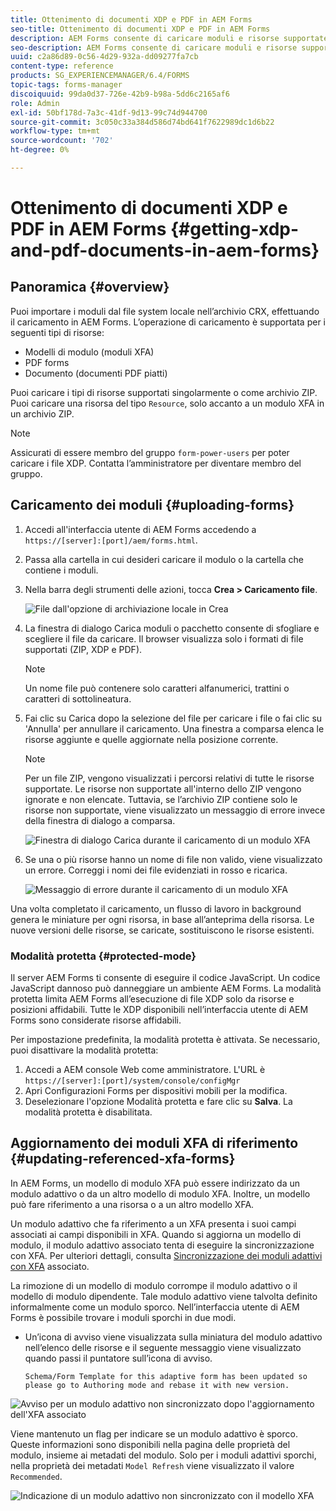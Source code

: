 ```yaml
---
title: Ottenimento di documenti XDP e PDF in AEM Forms
seo-title: Ottenimento di documenti XDP e PDF in AEM Forms
description: AEM Forms consente di caricare moduli e risorse supportate da utilizzare con i moduli adattivi. Puoi anche caricare in massa moduli e risorse correlate come file ZIP.
seo-description: AEM Forms consente di caricare moduli e risorse supportate da utilizzare con i moduli adattivi. Puoi anche caricare in massa moduli e risorse correlate come file ZIP.
uuid: c2a86d89-0c56-4d29-932a-dd09277fa7cb
content-type: reference
products: SG_EXPERIENCEMANAGER/6.4/FORMS
topic-tags: forms-manager
discoiquuid: 99da0d37-726e-42b9-b98a-5dd6c2165af6
role: Admin
exl-id: 50bf178d-7a3c-41df-9d13-99c74d944700
source-git-commit: 3c050c33a384d586d74bd641f7622989dc1d6b22
workflow-type: tm+mt
source-wordcount: '702'
ht-degree: 0%

---
```


# Ottenimento di documenti XDP e PDF in AEM Forms {#getting-xdp-and-pdf-documents-in-aem-forms}

## Panoramica {#overview}

Puoi importare i moduli dal file system locale nell’archivio CRX, effettuando il caricamento in AEM Forms. L’operazione di caricamento è supportata per i seguenti tipi di risorse:

* Modelli di modulo (moduli XFA)
* PDF forms
* Documento (documenti PDF piatti)

Puoi caricare i tipi di risorse supportati singolarmente o come archivio ZIP. Puoi caricare una risorsa del tipo `Resource`, solo accanto a un modulo XFA in un archivio ZIP.

>[!NOTE]
>
>Assicurati di essere membro del gruppo `form-power-users` per poter caricare i file XDP. Contatta l’amministratore per diventare membro del gruppo.

## Caricamento dei moduli {#uploading-forms}

1. Accedi all&#39;interfaccia utente di AEM Forms accedendo a `https://[server]:[port]/aem/forms.html`.
1. Passa alla cartella in cui desideri caricare il modulo o la cartella che contiene i moduli.
1. Nella barra degli strumenti delle azioni, tocca **Crea > Caricamento file**.

   ![File dall&#39;opzione di archiviazione locale in Crea](assets/step.png)

1. La finestra di dialogo Carica moduli o pacchetto consente di sfogliare e scegliere il file da caricare. Il browser visualizza solo i formati di file supportati (ZIP, XDP e PDF).

   >[!NOTE]
   >
   >Un nome file può contenere solo caratteri alfanumerici, trattini o caratteri di sottolineatura.

1. Fai clic su Carica dopo la selezione del file per caricare i file o fai clic su &#39;Annulla&#39; per annullare il caricamento. Una finestra a comparsa elenca le risorse aggiunte e quelle aggiornate nella posizione corrente.

   >[!NOTE]
   >
   >Per un file ZIP, vengono visualizzati i percorsi relativi di tutte le risorse supportate. Le risorse non supportate all&#39;interno dello ZIP vengono ignorate e non elencate. Tuttavia, se l’archivio ZIP contiene solo le risorse non supportate, viene visualizzato un messaggio di errore invece della finestra di dialogo a comparsa.

   ![Finestra di dialogo Carica durante il caricamento di un modulo XFA](assets/upload-scr.png)

1. Se una o più risorse hanno un nome di file non valido, viene visualizzato un errore. Correggi i nomi dei file evidenziati in rosso e ricarica.

   ![Messaggio di errore durante il caricamento di un modulo XFA](assets/upload-scr-err.png)

Una volta completato il caricamento, un flusso di lavoro in background genera le miniature per ogni risorsa, in base all’anteprima della risorsa. Le nuove versioni delle risorse, se caricate, sostituiscono le risorse esistenti.

### Modalità protetta {#protected-mode}

Il server AEM Forms ti consente di eseguire il codice JavaScript. Un codice JavaScript dannoso può danneggiare un ambiente AEM Forms. La modalità protetta limita AEM Forms all’esecuzione di file XDP solo da risorse e posizioni affidabili. Tutte le XDP disponibili nell’interfaccia utente di AEM Forms sono considerate risorse affidabili.

Per impostazione predefinita, la modalità protetta è attivata. Se necessario, puoi disattivare la modalità protetta:

1. Accedi a AEM console Web come amministratore. L&#39;URL è `https://[server]:[port]/system/console/configMgr`
1. Apri Configurazioni Forms per dispositivi mobili per la modifica.
1. Deselezionare l&#39;opzione Modalità protetta e fare clic su **Salva**. La modalità protetta è disabilitata.

## Aggiornamento dei moduli XFA di riferimento {#updating-referenced-xfa-forms}

In AEM Forms, un modello di modulo XFA può essere indirizzato da un modulo adattivo o da un altro modello di modulo XFA. Inoltre, un modello può fare riferimento a una risorsa o a un altro modello XFA.

Un modulo adattivo che fa riferimento a un XFA presenta i suoi campi associati ai campi disponibili in XFA. Quando si aggiorna un modello di modulo, il modulo adattivo associato tenta di eseguire la sincronizzazione con XFA. Per ulteriori dettagli, consulta [Sincronizzazione dei moduli adattivi con XFA](/help/forms/using/synchronizing-adaptive-forms-xfa.md) associato.

La rimozione di un modello di modulo corrompe il modulo adattivo o il modello di modulo dipendente. Tale modulo adattivo viene talvolta definito informalmente come un modulo sporco. Nell’interfaccia utente di AEM Forms è possibile trovare i moduli sporchi in due modi.

* Un’icona di avviso viene visualizzata sulla miniatura del modulo adattivo nell’elenco delle risorse e il seguente messaggio viene visualizzato quando passi il puntatore sull’icona di avviso.

   `Schema/Form Template for this adaptive form has been updated so please go to Authoring mode and rebase it with new version.`

![Avviso per un modulo adattivo non sincronizzato dopo l&#39;aggiornamento dell&#39;XFA associato](assets/dirtyaf.png)

Viene mantenuto un flag per indicare se un modulo adattivo è sporco. Queste informazioni sono disponibili nella pagina delle proprietà del modulo, insieme ai metadati del modulo. Solo per i moduli adattivi sporchi, nella proprietà dei metadati `Model Refresh` viene visualizzato il valore `Recommended`.

![Indicazione di un modulo adattivo non sincronizzato con il modello XFA](assets/model-refresh.png)
